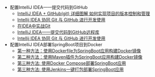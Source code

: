 * 配置IntelliJ IDEA——提交代码到GitHub
  * [IntelliJ IDEA + GitHub(git) 详细图解 如何实现项目的版本控制和管理](https://blog.csdn.net/qq_27093465/article/details/52847300)
  * [Intellij IDEA 协同 Git 与 GitHub 进行开发使用](https://www.jianshu.com/p/ea1703adf5cc)
  * [在IDEA中实战Git](https://blog.csdn.net/autfish/article/details/52513465)
  * [IntelliJ IDEA——提交代码到GitHub远程库](https://blog.csdn.net/rongxiang111/article/details/78120126?utm_medium=distribute.pc_relevant.none-task-blog-searchFromBaidu-1.not_use_machine_learn_pai&depth_1-utm_source=distribute.pc_relevant.none-task-blog-searchFromBaidu-1.not_use_machine_learn_pai)
  * [Intellij IDEA 协同 Git 与 GitHub 进行开发使用](https://www.jianshu.com/p/ea1703adf5cc)
* 配置IntelliJ IDEA部署SpringBoot项目到Docker
  *  [第一种方法：使用Dockerfile为SpringBoot应用构建Docker镜像](http://www.macrozheng.com/#/reference/docker_file)
  *  [第二种方法：使用Maven插件为SpringBoot应用构建Docker镜像](http://www.macrozheng.com/#/reference/docker_maven)
  *  [第三种方法: 使用Docker Compose部署SpringBoot应用](http://www.macrozheng.com/#/reference/docker_compose)
  *  [第三种方法: 使用Jenkins一键打包部署SpringBoot应用](http://www.macrozheng.com/#/reference/jenkins)
